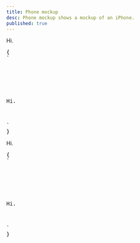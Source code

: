 ```yaml
---
title: Phone mockup
desc: Phone mockup shows a mockup of an iPhone.
published: true
---
```


<script>
  import Component from "@components/Component.svelte"
  import ClassTable from "@components/ClassTable.svelte"
  import { prefix } from '$lib/stores';
  import { replace } from '$lib/actions';
</script>

<ClassTable
data="{[
  { type:'component', class: 'mockup-phone', desc: 'Container element' },
]}"
/>

<Component title="iPhone mockup">
<div class="mockup-phone">
  <div class="camera"></div> 
  <div class="display">
    <div class="artboard artboard-demo phone-1">Hi.</div>
  </div>
</div>
<pre slot="html" use:replace={{ to: $prefix }}>{
`<div class="$$mockup-phone">
  <div class="camera"></div> 
  <div class="display">
    <div class="artboard artboard-demo phone-1">Hi.</div>
  </div>
</div>`
}</pre>
</Component>

<Component title="With color">
<div class="mockup-phone border-primary">
  <div class="camera"></div> 
  <div class="display">
    <div class="artboard artboard-demo phone-1">Hi.</div>
  </div>
</div>
<pre slot="html" use:replace={{ to: $prefix }}>{
`<div class="$$mockup-phone border-primary">
  <div class="camera"></div> 
  <div class="display">
    <div class="artboard artboard-demo phone-1">Hi.</div>
  </div>
</div>`
}</pre>
</Component>
